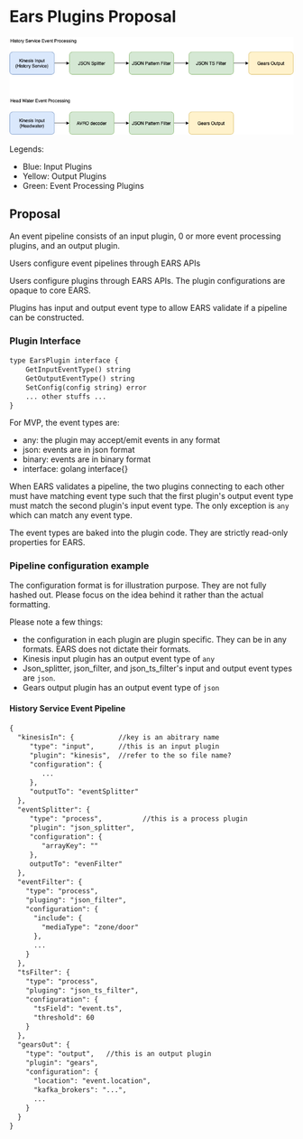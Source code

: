 # Ears Plugins Proposal

![](img/plugins.png)

Legends:
* Blue: Input Plugins
* Yellow: Output Plugins
* Green: Event Processing Plugins

## Proposal

An event pipeline consists of an input plugin, 0 or more event processing plugins, and an output plugin.

Users configure event pipelines through EARS APIs

Users configure plugins through EARS APIs. The plugin configurations are opaque to core EARS.

Plugins has input and output event type to allow EARS validate if a pipeline can be constructed.

### Plugin Interface

```
type EarsPlugin interface {
    GetInputEventType() string
    GetOutputEventType() string
    SetConfig(config string) error
    ... other stuffs ...
}
```

For MVP, the event types are:
* any: the plugin may accept/emit events in any format
* json: events are in json format
* binary: events are in binary format
* interface: golang interface{}

When EARS validates a pipeline, the two plugins connecting to each other must have matching event type such that the first plugin's output event type must match the second plugin's input event type. The only exception is `any` which can match any event type.

The event types are baked into the plugin code. They are strictly read-only properties for EARS.

### Pipeline configuration example
The configuration format is for illustration purpose. They are not fully hashed out. Please focus on the idea behind it rather than the actual formatting.

Please note a few things:
* the configuration in each plugin are plugin specific. They can be in any formats. EARS does not dictate their formats.
* Kinesis input plugin has an output event type of `any`
* Json_splitter, json_filter, and json_ts_filter's input and output event types are `json`.
* Gears output plugin has an output event type of `json`

#### History Service Event Pipeline
```
{
  "kinesisIn": {           //key is an abitrary name
     "type": "input",      //this is an input plugin
     "plugin": "kinesis",  //refer to the so file name?
     "configuration": {
        ...
     },
     "outputTo": "eventSplitter"
  },
  "eventSplitter": {
     "type": "process",          //this is a process plugin
     "plugin": "json_splitter",  
     "configuration": {
        "arrayKey": ""
     },
     outputTo": "evenFilter"
  },
  "eventFilter": {
    "type": "process",
    "pluging": "json_filter",
    "configuration": {
      "include": {
        "mediaType": "zone/door"
      },
      ...
    }
  },
  "tsFilter": {
    "type": "process",
    "pluging": "json_ts_filter",
    "configuration": {
      "tsField": "event.ts",
      "threshold": 60
    }
  },
  "gearsOut": {
    "type": "output",   //this is an output plugin
    "plugin": "gears",
    "configuration": {
      "location": "event.location",
      "kafka_brokers": "...",
      ...
    }
  }
}   
```
